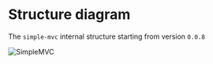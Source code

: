 # Structure diagram

The `simple-mvc` internal structure starting from version `0.0.8`

![SimpleMVC](http://cloud.github.com/downloads/wdalmut/simple-mvc/SimpleMVC-0.0.8.png)
